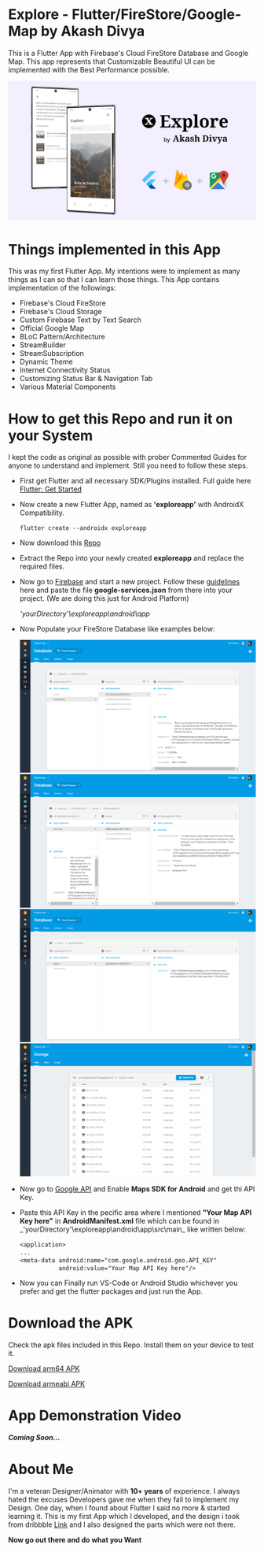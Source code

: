 # Explore - Flutter/FireStore/Google-Map by Akash Divya

This is a Flutter App with Firebase's Cloud FireStore Database and Google Map.
This app represents that Customizable Beautiful UI can be implemented with the Best Performance possible.

![Banner Image](https://github.com/AkashDivya/Explore-Flutter-FireStore/blob/master/images/Banner.jpg)

# Things implemented in this App

This was my first Flutter App. My intentions were to implement as many things as I can so that I can learn those things.
This App contains implementation of the followings:
  - Firebase's Cloud FireStore
  - Firebase's Cloud Storage
  - Custom Firebase Text by Text Search
  - Official Google Map
  - BLoC Pattern/Architecture
  - StreamBuilder
  - StreamSubscription
  - Dynamic Theme
  - Internet Connectivity Status
  - Customizing Status Bar & Navigation Tab
  - Various Material Components

# How to get this Repo and run it on your System

I kept the code as original as possible with prober Commented Guides for anyone to understand and implement. Still you need to follow these steps.
  - First get Flutter and all necessary SDK/Plugins installed. Full guide here [Flutter: Get Started](https://flutter.dev/docs/get-started/install)
  - Now create a new Flutter App, named as **'exploreapp'** with AndroidX Compatibility.
    ```
    flutter create --androidx exploreapp
    ```
  - Now download this [Repo](https://codeload.github.com/AkashDivya/Explore-Flutter-FireStore/zip/master)
  - Extract the Repo into your newly created **exploreapp** and replace the required files.
  - Now go to [Firebase](https://console.firebase.google.com/) and start a new project. Follow these [guidelines](https://firebase.google.com/docs/android/setup) here and paste the file **google-services.json** from there into your project. (We are doing this just for Android Platform)
    
    _'yourDirectory'\exploreapp\android\app_
    
  - Now Populate your FireStore Database like examples below:
  
    ![Firebase_Example_01](https://github.com/AkashDivya/Explore-Flutter-FireStore/blob/master/images/Firestore%20Database%20(1).png)
    ![Firebase_Example_02](https://github.com/AkashDivya/Explore-Flutter-FireStore/blob/master/images/Firestore%20Database%20(2).png)
    ![Firebase_Example_03](https://github.com/AkashDivya/Explore-Flutter-FireStore/blob/master/images/Firestore%20Database%20(3).png)
    ![Firebase_Example_04](https://github.com/AkashDivya/Explore-Flutter-FireStore/blob/master/images/Firestore%20Database%20(4).png)
  - Now go to [Google API](https://console.developers.google.com/) and Enable **Maps SDK for Android** and get thi API Key.
  - Paste this API Key in the pecific area where I mentioned **"Your Map API Key here"** in **AndroidManifest.xml** file which can be found in _'yourDirectory'\exploreapp\android\app\src\main\_ like written below:
    ```
    <application>
    ...
    <meta-data android:name="com.google.android.geo.API_KEY"
               android:value="Your Map API Key here"/>
    ```
  - Now you can Finally run VS-Code or Android Studio whichever you prefer and get the flutter packages and just run the App.
  
# Download the APK

Check the apk files included in this Repo. Install them on your device to test it.

  [Download arm64 APK](https://raw.githubusercontent.com/AkashDivya/Explore-Flutter-FireStore/master/release%20builds/app-arm64-v8a-release.apk)
  
  [Download armeabi APK](https://raw.githubusercontent.com/AkashDivya/Explore-Flutter-FireStore/master/release%20builds/app-armeabi-v7a-release.apk)


# App Demonstration Video

**_Coming Soon..._**

# About Me

I'm a veteran Designer/Animator with **10+ years** of experience. I always hated the excuses Developers gave me when they fail to implement my Design. One day, when I found about Flutter I said no more & started learning it.
This is my first App which I developed, and the design i took from dribbble [Link](https://dribbble.com/shots/6237475-Travel-Stories-Concept) and I also designed the parts which were not there.

**Now go out there and do what you Want**
